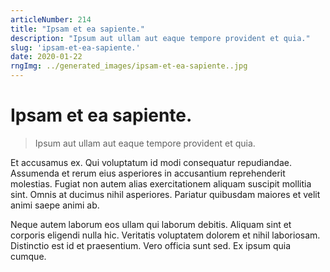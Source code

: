 ```yaml
---
articleNumber: 214
title: "Ipsam et ea sapiente."
description: "Ipsum aut ullam aut eaque tempore provident et quia."
slug: 'ipsam-et-ea-sapiente.'
date: 2020-01-22
rngImg: ../generated_images/ipsam-et-ea-sapiente..jpg
---
```


# Ipsam et ea sapiente.

> Ipsum aut ullam aut eaque tempore provident et quia.

Et accusamus ex. Qui voluptatum id modi consequatur repudiandae. Assumenda et rerum eius asperiores in accusantium reprehenderit molestias. Fugiat non autem alias exercitationem aliquam suscipit mollitia sint. Omnis at ducimus nihil asperiores. Pariatur quibusdam maiores et velit animi saepe animi ab.
 Neque autem laborum eos ullam qui laborum debitis. Aliquam sint et corporis eligendi nulla hic. Veritatis voluptatem dolorem et nihil laboriosam. Distinctio est id et praesentium. Vero officia sunt sed. Ex ipsum quia cumque.
